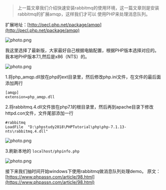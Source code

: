 >上一篇文章我们介绍快速安装rabbitmq的使用环境，这一篇文章则是安装rabbitmq的扩展amqp，这样我们才可以 使用PHP来处理消息队列。

扩展地址：[http://pecl.php.net/package/amqp](http://pecl.php.net/package/amqp)

![photo.png](https://image.phpassn.com/upload/Assn02/58/y6/2019-03-14_b81cb8d3a8a5f10a6373eb3ef50a0fc1)

我这里选择了最新版，大家最好自己根据电脑配置，根据PHP版本选择对应的。我本地PHP版本7.1,然后是x86（NTS）的。

![photo.png](https://image.phpassn.com/upload/Assn02/84/u5/2019-03-14_ff6cf129eed606ebb62447324ef3f9c7)

1.将php_amqp.dll放在php的ext目录里，然后修改php.ini文件，在文件的最后面添加两行

```
[amqp]
extension=php_amqp.dll
```

2.将rabbitmq.4.dll文件放在php7.1的根目录里，然后再到apache目录下修改httpd.con文件，文件尾部添加一行
```
#rabbitmq
LoadFile  "D:\phpstudy2018\PHPTutorial\php\php-7.1.13-nts\rabbitmq.4.dll"
```
![photo.png](https://image.phpassn.com/upload/Assn02/54/e3/2019-03-14_a292028fc408c45c7d35532ed802ddf8)

3.刷新本地的 `localhost/phpinfo.php`

![photo.png](https://image.phpassn.com/upload/Assn02/97/i4/2019-03-14_9a1b32a2f0b7a68e3650a5d1263ee6eb)

接下来我们抽时间开始windows下使用rabbitmq做消息队列处理demo。
原文：[https://www.phpassn.com/article/98.html](https://www.phpassn.com/article/98.html)